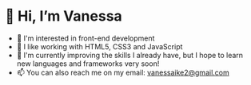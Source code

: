 # 👋 Hi, I’m Vanessa
- 👀 I'm interested in front-end development
- 💞️ I like working with HTML5, CSS3 and JavaScript
- 🌱 I'm currently improving the skills I already have, but I hope to learn new languages and frameworks very soon!
- 📫 You can also reach me on my email: vanessaike2@gmail.com
